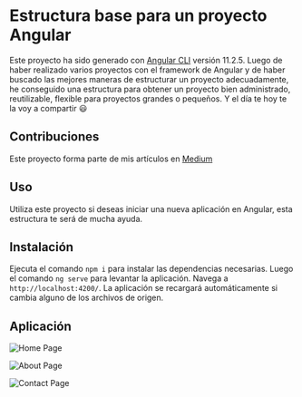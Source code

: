 # Estructura base para un proyecto Angular

Este proyecto ha sido generado con [Angular CLI](https://github.com/angular/angular-cli) versión 11.2.5. Luego de haber realizado varios proyectos con el framework de Angular y de haber buscado las mejores maneras de estructurar un proyecto adecuadamente, he conseguido una estructura para obtener un proyecto bien administrado, reutilizable, flexible para proyectos grandes o pequeños. Y el día te hoy te la voy a compartir 😃

## Contribuciones

Este proyecto forma parte de mis artículos en [Medium](https://bryanaguilar6174.medium.com/)

## Uso

Utiliza este proyecto si deseas iniciar una nueva aplicación en Angular, esta estructura te será de mucha ayuda.

## Instalación

Ejecuta el comando `npm i` para instalar las dependencias necesarias. Luego el comando `ng serve` para levantar la aplicación. Navega a `http://localhost:4200/`. La aplicación se recargará automáticamente si cambia alguno de los archivos de origen.

## Aplicación

![Home Page](https://github.com/bryanAguilar001/angular-structure-proyect/blob/main/media/home.PNG?raw=true)

![About Page](https://github.com/bryanAguilar001/angular-structure-proyect/blob/main/media/about.PNG)

![Contact Page](https://github.com/bryanAguilar001/angular-structure-proyect/blob/main/media/contact.PNG)



